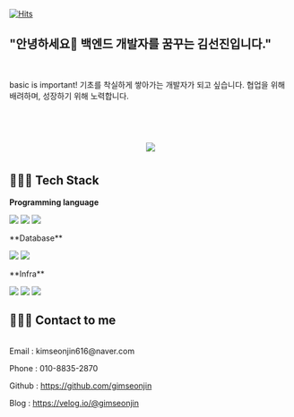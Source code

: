 [![Hits](https://hits.seeyoufarm.com/api/count/incr/badge.svg?url=https%3A%2F%2Fgithub.com%2Fgimseonjin&count_bg=%2318BFE5&title_bg=%23555555&icon=ko-fi.svg&icon_color=%23E7E7E7&title=hits&edge_flat=false)](https://hits.seeyoufarm.com)

## "안녕하세요👋 백엔드 개발자를 꿈꾸는 김선진입니다."
<br>
<p>
basic is important! 기초를 착실하게 쌓아가는 개발자가 되고 싶습니다.
협업을 위해 배려하며, 성장하기 위해 노력합니다.
</p>

<div id="main" align="center">
    <img 
        src="https://github-readme-stats.vercel.app/api?username=gimseonjin&hide=stars,contribs&count_private=true&show_icons=true"
        style="height: auto; margin-left: 20px; margin-right: 20px; margin-top:50px; padding: 10px;"/>
</div>


## 👩🏻‍💻 Tech Stack 

**Programming language**
<p align="left">
    <img src="https://img.shields.io/badge/Java-orange?style=flat-square&logo=Java&logoColor=white"/>
    <img src="https://img.shields.io/badge/SpringBoot-6DB33F?style=flat-square&logo=Spring&logoColor=white"/>
    <img src="https://img.shields.io/badge/Node-339933?style=flat-square&logo=node.js&logoColor=white"/>
</p>
**Database**
<p align="left">
    <img src="https://img.shields.io/badge/Mysql-E6B91E?style=flat-square&logo=MySql&logoColor=white"/>
    <img src="https://img.shields.io/badge/MongoDB-E6B91E?style=flat-square&logo=MySql&logoColor=white"/>
</p>
**Infra**
<p align="left">    
    <img src="https://img.shields.io/badge/aws-333664?style=flat-square&logo=amazon-aws&logoColor=white"/>
    <img src="https://img.shields.io/badge/Docker-333664?style=flat-square&logo=amazon-aws&logoColor=white"/>
    <img src="https://img.shields.io/badge/Jenkins-333664?style=flat-square&logo=amazon-aws&logoColor=white"/>
</p>

## 👩🏻‍💻 Contact to me 
<br>
Email : kimseonjin616@naver.com

Phone : 010-8835-2870

Github : https://github.com/gimseonjin

Blog : https://velog.io/@gimseonjin


